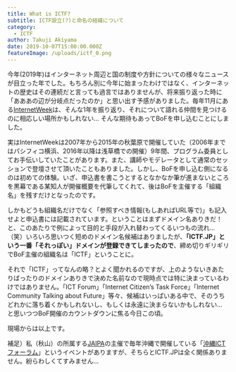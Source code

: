 ```yaml
---
title: What is ICTF?
subtitle: ICTF設立(?)と命名の経緯について
category:
  - ICTF
author: Takuji Akiyama
date: 2019-10-07T15:00:00.000Z
featureImage: /uploads/ictf_0.png
---
```

今年(2019年)はインターネット周辺と国の制度や方針についての様々なニュースが目立った年でした。もちろん別に今年に始まったわけではなく、インターネットの歴史はその連続だと言っても過言ではありませんが、将来振り返った時に「あああの辺が分岐点だったのか」と思い出す予感がありました。毎年11月にある[InternetWeek](http://internetweek.jp/)は、そんな1年を振り返り、それについて語れる仲間を見つけるのに相応しい場所かもしれない… そんな期待もあってBoFを申し込むことにしました。

実はInternetWeekは2007年から2015年の秋葉原で開催していた（2006年まではパシフィコ横浜、2016年以降は浅草橋での開催）9年間、プログラム委員としてお手伝いしていたことがあります。また、講師やモデレータとして通常のセッションで登壇させて頂いたこともありました。しかし、BoFを申し込む側になるのは初めての体験。いざ、申込書を書こうとするとなかなか筆が進まないところを黒幕である某知人が開催概要を代筆してくれて、後はBoFを主催する「組織名」を残すだけとなったのです。

しかもどうも組織名だけでなく「参照すべき情報(もしあればURL等で)」も記入せよと申込書には記載されています。ということはまずドメイン名ありきだ！と、このあたりで例によって目的と手段が入れ替わってくるいつもの流れ…（笑）いろいろ思いつく短めのドメイン名候補はありましたが、**「ICTF.JP」という一番「それっぽい」ドメインが登録できてしまったので**、締め切りギリギリでBoF主催の組織名は「ICTF」ということに。

それで「ICTF」ってなんの略？とよく聞かれるのですが、上のようないきあたりばったりのドメインありきで決めた名前なので現時点では特に決まっているわけではありません。「ICT Forum」「Internet Citizen’s Task Force」「Internet Community Talking about Future」等々、候補はいっぱいある中で、そのうちどれかに落ち着くかもしれないし、もしくは永遠に決まらないかもしれない... と思いつつBoF開催のカウントダウンに焦る今日この頃。

現場からは以上です。

補足）私（秋山）の所属する[JAIPA](https://www.jaipa.or.jp/)の主催で毎年沖縄で開催している「[沖縄ICTフォーラム](https://www.jaipa.or.jp/topics/event/okinawa-ict/)」というイベントがありますが、そちらとICTF.JPは全く関係ありません。紛らわしくてすみません…
